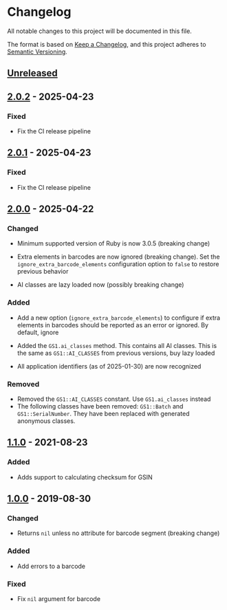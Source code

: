 # Changelog
All notable changes to this project will be documented in this file.

The format is based on [Keep a Changelog](https://keepachangelog.com/en/1.1.0/),
and this project adheres to [Semantic Versioning](https://semver.org/spec/v2.0.0.html).

## [Unreleased]

## [2.0.2] - 2025-04-23
### Fixed
- Fix the CI release pipeline

## [2.0.1] - 2025-04-23
### Fixed
- Fix the CI release pipeline

## [2.0.0] - 2025-04-22
### Changed
- Minimum supported version of Ruby is now 3.0.5 (breaking change)

- Extra elements in barcodes are now ignored (breaking change). Set the
    `ignore_extra_barcode_elements` configuration option to `false` to restore
    previous behavior

- AI classes are lazy loaded now (possibly breaking change)

### Added
- Add a new option (`ignore_extra_barcode_elements`) to configure if extra
    elements in barcodes should be reported as an error or ignored. By default,
    ignore

- Added the `GS1.ai_classes` method. This contains all AI classes. This is the
    same as `GS1::AI_CLASSES` from previous versions, buy lazy loaded

- All application identifiers (as of 2025-01-30) are now recognized

### Removed
- Removed the `GS1::AI_CLASSES` constant. Use `GS1.ai_classes` instead
- The following classes have been removed: `GS1::Batch` and `GS1::SerialNumber`.
    They have been replaced with generated anonymous classes.

## [1.1.0] - 2021-08-23

### Added
- Adds support to calculating checksum for GSIN

## [1.0.0] - 2019-08-30

### Changed
- Returns `nil` unless no attribute for barcode segment (breaking change)

### Added
- Add errors to a barcode

### Fixed
- Fix `nil` argument for barcode

[Unreleased]: https://github.com/apoex/gs1/compare/v2.0.2...HEAD

[2.0.2]: https://github.com/apoex/gs1/compare/v2.0.1...v2.0.2
[2.0.1]: https://github.com/apoex/gs1/compare/v2.0.0...v2.0.1
[2.0.0]: https://github.com/apoex/gs1/compare/v1.1.0...v2.0.0
[1.1.0]: https://github.com/apoex/gs1/compare/v1.0.0...v1.1.0
[1.0.0]: https://github.com/apoex/gs1/releases/tag/v1.0.0
